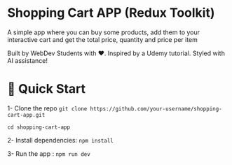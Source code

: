 # Shopping Cart APP (Redux Toolkit)

A simple app where you can buy some products, add them to your interactive cart and get the total price, quantity and price per item

Built by WebDev Students with ❤️. Inspired by a Udemy tutorial. Styled with AI assistance!

# 🚀 Quick Start
1- Clone the repo
`git clone https://github.com/your-username/shopping-cart-app.git`

`cd shopping-cart-app`

2- Install dependencies:
`npm install`

3- Run the app : 
`npm run dev`
